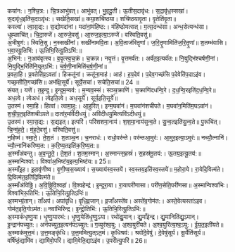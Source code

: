 

  
कया॑न:। न॒श्चि॒त्र:। चि॒त्रआभु॑वत्। आभु॑वत्। भु॒व॒दू॒ती। ऊ॒तीस॒दावृ॑ध:। स॒दा॒वृ॑ध॒स्सखा॑। स॒दावृ॑ध॒इति॑स॒दाऽवृ॑ध:। सखेति॒सखा॑॥ कया॒शचि॑ष्ठया। शचि॑ष्ठयावृ॒ता। वृ॒तेति॑वृ॒ता॥  
कस्त्वा॑। त्वा॒स॒द्य:। स॒द्योमदा॑नां। मदा॑नां॒मंहि॑ष्ठ:। मंहि॑ष्ठोमत्सत्। म॒त्स॒दन्ध॑सा। अन्ध॒सेत्यन्ध॑सा। धृ॒ह्ळाचि॑त्। चि॒दा॒रुजे॑। आ॒रुजे॒वसु॑। आ॒रुज॒इत्या॒ऽरुजे॑। वस्विति॒वसु॑॥  
अ॒भीषुण॑:। स्विति॒सु। न॒स्सखी॑नां। सखी॑नामवि॒ता। अ॒वि॒ताज॑रितॄणां। ज॒रि॒तॄ॒णामिति॑ज॒रि॒तॄ॒णां॥ श॒तम्भ॑वासि। भ॒वा॒स्यू॒तिभि॑:। ऊ॒तिभि॒रित्यू॒तिऽभि॑:॥  
अ॒भिन॑:। न॒आव॑वृत्स्व। व॒वृ॒त्स्व॒च॒क्रं। च॒क्रन्न। नवृ॒त्तं। वृ॒त्तमर्व॑त:। अर्व॑त॒इत्यर्व॑त:॥ नि॒युद्भि॑श्चर्षणी॒नां। नि॒युद्भि॒रिति॑नि॒युत्ऽभि॑:। च॒र्ष॒णी॒नामिति॑च॒र्ष॒णी॒नां॥  
प्र॒वता॒हि। प्र॒वतेति॑प्र॒ऽवता॑। हिक्रतू॑नां। क्रतू॑ना॒माह॑। आह॑। ह॒प॒देव॑। प॒देव॒गच्छ॑सि प॒देवेति॑प॒दाऽइ॑व। गच्छ॒सीति॒गच्छ॑सि॥ अभ॑क्षि॒सूर्ये॑। सूर्ये॒सचा॑। सचेति॒सचा॑॥ 24 ॥  
संयत्। यत्ते॑। त॒इ॒न्द्र॒। इ॒न्द्र॒म॒न्यव॑:। म॒न्यव॒स्सं। सञ्च॒क्राणि॑। च॒क्राणि॑दधन्वि॒रे। द॒ध॒न्वि॒रइति॑द॒ध॒न्वि॒रे॥ अध॒त्वे। त्वेअध॑। त्वेइति॒त्वे। अध॒सूर्ये॑। सूर्य॒इति॒सूर्ये॑॥  
उ॒तस्म॑। स्मा॒हि। हित्वां। त्वामा॒हु:। आ॒हुरित्। इन्म॒घवा॑नं। म॒घवा॑नंशचीपते। म॒घवा॑न॒मिति॑म॒घऽवा॑नं। श॒ची॒प॒त॒इति॑शचीऽपते॥ दाता॑र॒मवि॑दीधयुं। अवि॑दीधयु॒मित्यवि॑ऽदीधयुं॥  
उ॒तस्म॑। स्मा॒स॒द्य:। स॒द्यइत्। इत्परि॑। परि॑शशमा॒नाय॑। श॒श॒मा॒नाय॑सुन्व॒ते। सु॒न्व॒तइति॑सु॒न्व॒ते॥ पु॒रूचि॑त्। चि॒न्मं॒ह॒ते॒। मं॒ह॒ते॒वसु॑। वस्विति॒वसु॑॥  
न॒हिष्म॑। स्मा॒ते॒। ते॒श॒तं । श॒तञ्च॒न। च॒नराध॑:। राधो॒वर॑न्ते। वर॑न्तआ॒मुर॑:। आ॒मुर॒इत्या॒ऽमुर॑:॥ नच्यौ॒त्नानि॑। च्यौ॒त्नानि॑करिष्य॒त:। क॒रि॒ष्य॒तइति॑क॒रि॒ष्य॒त:॥  
अ॒स्माँअ॑वन्तु। अ॒व॒न्तु॒ते॒। ते॒श॒तं। श॒तम॒स्मान्। अ॒स्मान्त्स॒हस्रं॑। स॒हस्र॑मू॒तय॑:। ऊ॒तय॒इत्यू॒तय॑:॥ अ॒स्मान्विश्वा॑:। विश्वा॑अ॒भिष्ट॑य॒इत्य॒भिष्ट॑य:॥ 25॥  
अ॒स्माँइ॒ह। इ॒हावृ॑णीष्व। वृ॒णी॒ष्व॒स॒ख्याय॑। स॒ख्याय॑स्व॒स्तये॑। स्व॒स्तय॒इति॑स्व॒स्तये॑॥ म॒होरा॒ये। रा॒येदि॒वित्म॑ते। दि॒वित्म॑त॒इति॑दि॒वित्म॑ते॥  
अ॒स्माँअ॑विढ्ढि। अ॒वि॒ढ्ढि॒वि॒श्वहा॑। वि॒श्वहेन्द्र॑। इ॒न्द्र॒रा॒या। रा॒यापरी॑णासा। परी॑ण॒सेति॒परी॑णसा॥ अ॒स्मान्विश्वा॑भिः। विश्वा॑भिरू॒तिभि॑:। ऊ॒तिभि॒रित्यू॒तिऽभिः॑॥  
अ॒स्मभ्यं॒तान्। ताँअप॑। अपा॑वृधि। वृ॒धि॒व्र॒जान्। व्र॒जाँअस्ते॑व। अस्ते॑व॒गोम॑त:। अस्ते॒वेत्यस्ता॑ऽइव। गोम॑त॒इति॒गोऽम॑त:॥ नवा॑भिरिन्द्र। इ॒न्द्रो॒तिभि॑:। ऊ॒तिभि॒रित्यू॒तिऽभि॑:॥  
अ॒स्माकं॑धृष्णु॒या। धृ॒ष्णु॒यारथ॑:। धृ॒ष्णु॒येति॑धृ॒ष्णु॒ऽया। रथो॑द्यु॒मान्। द्यु॒माँइ॑न्द्र। द्यु॒मानिति॑द्यु॒ऽमान्। इ॒न्द्रान॑पच्युत:। अन॑पच्युत॒इत्यन॑पऽच्युत:॥ ग॒व्युर॑श्व॒यु:। अ॒श्व॒युरी॑यते। अ॒श्व॒युरि॑त्य॒श्व॒ऽयु:। ई॒य॒त॒इती॑यते॥  
अ॒स्माक॑मुत्त॒मं। उ॒त्त॒मङ्कृ॑धि। उ॒त्त॒ममित्यु॒त्ऽत॒मं। कृ॒धिश्रव॑:। श्रवो॑दे॒वेषु॑। दे॒वेषु॑सूर्य। सू॒र्येति॑सूर्य॥ वर्षि॑ष्ठं॒द्यामि॑व। द्यामि॑वो॒परि॑। द्यामि॒वेति॒द्यांऽइ॑व। उ॒परीत्यु॒परि॑॥ 26॥  
